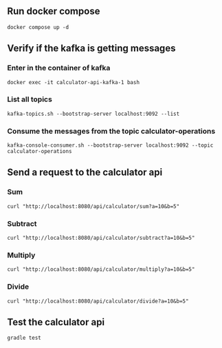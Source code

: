 ## Run docker compose
```
docker compose up -d
```

## Verify if the kafka is getting messages

### Enter in the container of kafka
```
docker exec -it calculator-api-kafka-1 bash
```

### List all topics
```
kafka-topics.sh --bootstrap-server localhost:9092 --list
```

### Consume the messages from the topic calculator-operations
```
kafka-console-consumer.sh --bootstrap-server localhost:9092 --topic calculator-operations
```

## Send a request to the calculator api
### Sum
```
curl "http://localhost:8080/api/calculator/sum?a=10&b=5"
```

### Subtract
```
curl "http://localhost:8080/api/calculator/subtract?a=10&b=5"
```

### Multiply
```
curl "http://localhost:8080/api/calculator/multiply?a=10&b=5"
```

### Divide
```
curl "http://localhost:8080/api/calculator/divide?a=10&b=5"
```


## Test the calculator api
```
gradle test
```

